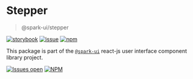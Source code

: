 # Stepper

> @spark-ui/stepper

[![storybook](https://img.shields.io/badge/storybook-black?logo=storybook)](https://sparkui.vercel.app/?path=/docs/components-stepper--docs)
[![issue](https://img.shields.io/badge/report%20a%20bug-black?logo=openbugbounty&logoColor=red)](https://github.com/adevinta/spark/issues/new?&projects=4&template=bug-report.yml&assignees=&labels=Component,Component%3A%20stepper)
[![npm](https://img.shields.io/npm/dt/%40spark-ui/stepper?logo=npm&labelColor=black)](https://www.npmjs.com/package/@spark-ui/stepper)

This package is part of the [`@spark-ui`](https://github.com/adevinta/spark) react-js user interface component library project.

[![Issues open](https://img.shields.io/github/issues-search/adevinta/spark?query=is%3Aopen%20label%3A%22Component%3A%20stepper%22&logo=openbugbounty&logoColor=red&label=issues%20open&color=red)](https://github.com/adevinta/spark/issues?q=is%3Aopen+label%3AComponent%3A%20stepper)
[![NPM](https://img.shields.io/npm/l/%40spark-ui%2Fstepper)](https://github.com/adevinta/spark/blob/main/packages/components/stepper/LICENSE.md)
